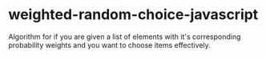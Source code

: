 # weighted-random-choice-javascript
Algorithm for if you are given a list of elements with it's corresponding probability weights and you want to choose items effectively.
